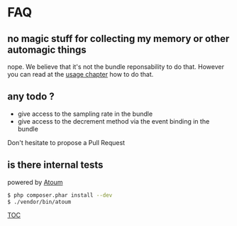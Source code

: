 # FAQ

## no magic stuff for collecting my memory or other automagic things

nope. We believe that it's not the bundle reponsability to do that. However you can read at the [usage chapter](usage.md) how to do that.

## any todo ?

 * give access to the sampling rate in the bundle
 * give access to the decrement method via the event binding in the bundle


Don't hesitate to propose a Pull Request


## is there internal tests

powered by [Atoum](http://docs.atoum.org/)

```sh
$ php composer.phar install --dev
$ ./vendor/bin/atoum
```


[TOC](../README.md)
